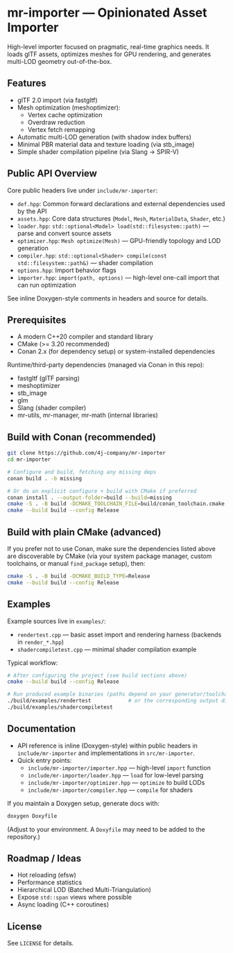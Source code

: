 # mr-importer — Opinionated Asset Importer

High-level importer focused on pragmatic, real-time graphics needs. It loads glTF assets, optimizes meshes for GPU rendering, and generates multi-LOD geometry out-of-the-box.

## Features
- glTF 2.0 import (via fastgltf)
- Mesh optimization (meshoptimizer):
  - Vertex cache optimization
  - Overdraw reduction
  - Vertex fetch remapping
- Automatic multi-LOD generation (with shadow index buffers)
- Minimal PBR material data and texture loading (via stb_image)
- Simple shader compilation pipeline (via Slang → SPIR-V)

## Public API Overview
Core public headers live under `include/mr-importer`:

- `def.hpp`: Common forward declarations and external dependencies used by the API
- `assets.hpp`: Core data structures (`Model`, `Mesh`, `MaterialData`, `Shader`, etc.)
- `loader.hpp`: `std::optional<Model> load(std::filesystem::path)` — parse and convert source assets
- `optimizer.hpp`: `Mesh optimize(Mesh)` — GPU-friendly topology and LOD generation
- `compiler.hpp`: `std::optional<Shader> compile(const std::filesystem::path&)` — shader compilation
- `options.hpp`: Import behavior flags
- `importer.hpp`: `import(path, options)` — high-level one-call import that can run optimization

See inline Doxygen-style comments in headers and source for details.

## Prerequisites
- A modern C++20 compiler and standard library
- CMake (>= 3.20 recommended)
- Conan 2.x (for dependency setup) or system-installed dependencies

Runtime/third-party dependencies (managed via Conan in this repo):
- fastgltf (glTF parsing)
- meshoptimizer
- stb_image
- glm
- Slang (shader compiler)
- mr-utils, mr-manager, mr-math (internal libraries)

## Build with Conan (recommended)
```bash
git clone https://github.com/4j-company/mr-importer
cd mr-importer

# Configure and build, fetching any missing deps
conan build . -b missing

# Or do an explicit configure + build with CMake if preferred
conan install . --output-folder=build --build=missing
cmake -S . -B build -DCMAKE_TOOLCHAIN_FILE=build/conan_toolchain.cmake
cmake --build build --config Release
```

## Build with plain CMake (advanced)
If you prefer not to use Conan, make sure the dependencies listed above are discoverable by CMake (via your system package manager, custom toolchains, or manual `find_package` setup), then:

```bash
cmake -S . -B build -DCMAKE_BUILD_TYPE=Release
cmake --build build --config Release
```

## Examples
Example sources live in `examples/`:
- `rendertest.cpp` — basic asset import and rendering harness (backends in `render_*.hpp`)
- `shadercompiletest.cpp` — minimal shader compilation example

Typical workflow:
```bash
# After configuring the project (see build sections above)
cmake --build build --config Release

# Run produced example binaries (paths depend on your generator/toolchain)
./build/examples/rendertest            # or the corresponding output dir
./build/examples/shadercompiletest
```

## Documentation
- API reference is inline (Doxygen-style) within public headers in `include/mr-importer` and implementations in `src/mr-importer`.
- Quick entry points:
  - `include/mr-importer/importer.hpp` — high-level `import` function
  - `include/mr-importer/loader.hpp` — `load` for low-level parsing
  - `include/mr-importer/optimizer.hpp` — `optimize` to build LODs
  - `include/mr-importer/compiler.hpp` — `compile` for shaders

If you maintain a Doxygen setup, generate docs with:
```bash
doxygen Doxyfile
```
(Adjust to your environment. A `Doxyfile` may need to be added to the repository.)

## Roadmap / Ideas
- Hot reloading (efsw)
- Performance statistics
- Hierarchical LOD (Batched Multi-Triangulation)
- Expose `std::span` views where possible
- Async loading (C++ coroutines)

## License
See `LICENSE` for details.
